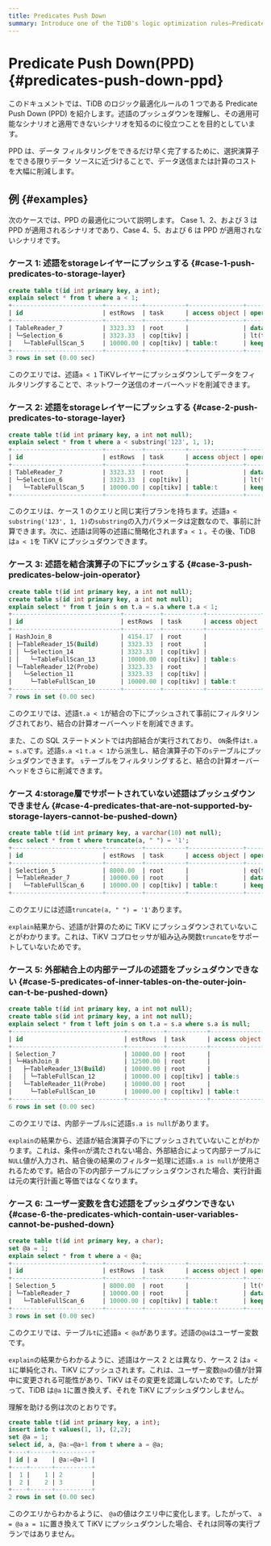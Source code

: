 ```yaml
---
title: Predicates Push Down
summary: Introduce one of the TiDB's logic optimization rules—Predicate Push Down (PPD).
---
```


# Predicate Push Down(PPD) {#predicates-push-down-ppd}

このドキュメントでは、TiDB のロジック最適化ルールの 1 つである Predicate Push Down (PPD) を紹介します。述語のプッシュダウンを理解し、その適用可能なシナリオと適用できないシナリオを知るのに役立つことを目的としています。

PPD は、データ フィルタリングをできるだけ早く完了するために、選択演算子をできる限りデータ ソースに近づけることで、データ送信または計算のコストを大幅に削減します。

## 例 {#examples}

次のケースでは、PPD の最適化について説明します。 Case 1、2、および 3 は PPD が適用されるシナリオであり、Case 4、5、および 6 は PPD が適用されないシナリオです。

### ケース 1: 述語をstorageレイヤーにプッシュする {#case-1-push-predicates-to-storage-layer}

```sql
create table t(id int primary key, a int);
explain select * from t where a < 1;
+-------------------------+----------+-----------+---------------+--------------------------------+
| id                      | estRows  | task      | access object | operator info                  |
+-------------------------+----------+-----------+---------------+--------------------------------+
| TableReader_7           | 3323.33  | root      |               | data:Selection_6               |
| └─Selection_6           | 3323.33  | cop[tikv] |               | lt(test.t.a, 1)                |
|   └─TableFullScan_5     | 10000.00 | cop[tikv] | table:t       | keep order:false, stats:pseudo |
+-------------------------+----------+-----------+---------------+--------------------------------+
3 rows in set (0.00 sec)
```

このクエリでは、述語`a < 1` TiKVレイヤーにプッシュダウンしてデータをフィルタリングすることで、ネットワーク送信のオーバーヘッドを削減できます。

### ケース 2: 述語をstorageレイヤーにプッシュする {#case-2-push-predicates-to-storage-layer}

```sql
create table t(id int primary key, a int not null);
explain select * from t where a < substring('123', 1, 1);
+-------------------------+----------+-----------+---------------+--------------------------------+
| id                      | estRows  | task      | access object | operator info                  |
+-------------------------+----------+-----------+---------------+--------------------------------+
| TableReader_7           | 3323.33  | root      |               | data:Selection_6               |
| └─Selection_6           | 3323.33  | cop[tikv] |               | lt(test.t.a, 1)                |
|   └─TableFullScan_5     | 10000.00 | cop[tikv] | table:t       | keep order:false, stats:pseudo |
+-------------------------+----------+-----------+---------------+--------------------------------+
```

このクエリは、ケース 1 のクエリと同じ実行プランを持ちます。述語`a < substring('123', 1, 1)`の`substring`の入力パラメータは定数なので、事前に計算できます。次に、述語は同等の述語に簡略化されます`a < 1` 。その後、TiDB は`a < 1`を TiKV にプッシュダウンできます。

### ケース 3: 述語を結合演算子の下にプッシュする {#case-3-push-predicates-below-join-operator}

```sql
create table t(id int primary key, a int not null);
create table s(id int primary key, a int not null);
explain select * from t join s on t.a = s.a where t.a < 1;
+------------------------------+----------+-----------+---------------+--------------------------------------------+
| id                           | estRows  | task      | access object | operator info                              |
+------------------------------+----------+-----------+---------------+--------------------------------------------+
| HashJoin_8                   | 4154.17  | root      |               | inner join, equal:[eq(test.t.a, test.s.a)] |
| ├─TableReader_15(Build)      | 3323.33  | root      |               | data:Selection_14                          |
| │ └─Selection_14             | 3323.33  | cop[tikv] |               | lt(test.s.a, 1)                            |
| │   └─TableFullScan_13       | 10000.00 | cop[tikv] | table:s       | keep order:false, stats:pseudo             |
| └─TableReader_12(Probe)      | 3323.33  | root      |               | data:Selection_11                          |
|   └─Selection_11             | 3323.33  | cop[tikv] |               | lt(test.t.a, 1)                            |
|     └─TableFullScan_10       | 10000.00 | cop[tikv] | table:t       | keep order:false, stats:pseudo             |
+------------------------------+----------+-----------+---------------+--------------------------------------------+
7 rows in set (0.00 sec)
```

このクエリでは、述語`t.a < 1`が結合の下にプッシュされて事前にフィルタリングされており、結合の計算オーバーヘッドを削減できます。

また、この SQL ステートメントでは内部結合が実行されており、 `ON`条件は`t.a = s.a`です。述語`s.a <1` `t.a < 1`から派生し、結合演算子の下の`s`テーブルにプッシュダウンできます。 `s`テーブルをフィルタリングすると、結合の計算オーバーヘッドをさらに削減できます。

### ケース 4:storage層でサポートされていない述語はプッシュダウンできません {#case-4-predicates-that-are-not-supported-by-storage-layers-cannot-be-pushed-down}

```sql
create table t(id int primary key, a varchar(10) not null);
desc select * from t where truncate(a, " ") = '1';
+-------------------------+----------+-----------+---------------+---------------------------------------------------+
| id                      | estRows  | task      | access object | operator info                                     |
+-------------------------+----------+-----------+---------------+---------------------------------------------------+
| Selection_5             | 8000.00  | root      |               | eq(truncate(cast(test.t.a, double BINARY), 0), 1) |
| └─TableReader_7         | 10000.00 | root      |               | data:TableFullScan_6                              |
|   └─TableFullScan_6     | 10000.00 | cop[tikv] | table:t       | keep order:false, stats:pseudo                    |
+-------------------------+----------+-----------+---------------+---------------------------------------------------+
```

このクエリには述語`truncate(a, " ") = '1'`あります。

`explain`結果から、述語が計算のために TiKV にプッシュダウンされていないことがわかります。これは、TiKV コプロセッサが組み込み関数`truncate`をサポートしていないためです。

### ケース 5: 外部結合上の内部テーブルの述語をプッシュダウンできない {#case-5-predicates-of-inner-tables-on-the-outer-join-can-t-be-pushed-down}

```sql
create table t(id int primary key, a int not null);
create table s(id int primary key, a int not null);
explain select * from t left join s on t.a = s.a where s.a is null;
+-------------------------------+----------+-----------+---------------+-------------------------------------------------+
| id                            | estRows  | task      | access object | operator info                                   |
+-------------------------------+----------+-----------+---------------+-------------------------------------------------+
| Selection_7                   | 10000.00 | root      |               | isnull(test.s.a)                                |
| └─HashJoin_8                  | 12500.00 | root      |               | left outer join, equal:[eq(test.t.a, test.s.a)] |
|   ├─TableReader_13(Build)     | 10000.00 | root      |               | data:TableFullScan_12                           |
|   │ └─TableFullScan_12        | 10000.00 | cop[tikv] | table:s       | keep order:false, stats:pseudo                  |
|   └─TableReader_11(Probe)     | 10000.00 | root      |               | data:TableFullScan_10                           |
|     └─TableFullScan_10        | 10000.00 | cop[tikv] | table:t       | keep order:false, stats:pseudo                  |
+-------------------------------+----------+-----------+---------------+-------------------------------------------------+
6 rows in set (0.00 sec)
```

このクエリでは、内部テーブル`s`に述語`s.a is null`があります。

`explain`の結果から、述語が結合演算子の下にプッシュされていないことがわかります。これは、条件`on`が満たされない場合、外部結合によって内部テーブルに`NULL`値が入力され、結合後の結果のフィルター処理に述語`s.a is null`が使用されるためです。結合の下の内部テーブルにプッシュダウンされた場合、実行計画は元の実行計画と等価ではなくなります。

### ケース 6: ユーザー変数を含む述語をプッシュダウンできない {#case-6-the-predicates-which-contain-user-variables-cannot-be-pushed-down}

```sql
create table t(id int primary key, a char);
set @a = 1;
explain select * from t where a < @a;
+-------------------------+----------+-----------+---------------+--------------------------------+
| id                      | estRows  | task      | access object | operator info                  |
+-------------------------+----------+-----------+---------------+--------------------------------+
| Selection_5             | 8000.00  | root      |               | lt(test.t.a, getvar("a"))      |
| └─TableReader_7         | 10000.00 | root      |               | data:TableFullScan_6           |
|   └─TableFullScan_6     | 10000.00 | cop[tikv] | table:t       | keep order:false, stats:pseudo |
+-------------------------+----------+-----------+---------------+--------------------------------+
3 rows in set (0.00 sec)
```

このクエリでは、テーブル`t`に述語`a < @a`があります。述語の`@a`はユーザー変数です。

`explain`の結果からわかるように、述語はケース 2 とは異なり、ケース 2 は`a < 1`に単純化され、TiKV にプッシュされます。これは、ユーザー変数`@a`の値が計算中に変更される可能性があり、TiKV はその変更を認識しないためです。したがって、TiDB は`@a` `1`に置き換えず、それを TiKV にプッシュダウンしません。

理解を助ける例は次のとおりです。

```sql
create table t(id int primary key, a int);
insert into t values(1, 1), (2,2);
set @a = 1;
select id, a, @a:=@a+1 from t where a = @a;
+----+------+----------+
| id | a    | @a:=@a+1 |
+----+------+----------+
|  1 |    1 | 2        |
|  2 |    2 | 3        |
+----+------+----------+
2 rows in set (0.00 sec)
```

このクエリからわかるように、 `@a`の値はクエリ中に変化します。したがって、 `a = @a` `a = 1`に置き換えて TiKV にプッシュダウンした場合、それは同等の実行プランではありません。
